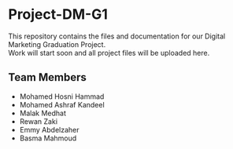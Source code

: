 # Project-DM-G1

This repository contains the files and documentation for our Digital Marketing Graduation Project.  
Work will start soon and all project files will be uploaded here.  

## Team Members
- Mohamed Hosni Hammad
- Mohamed Ashraf Kandeel
- Malak Medhat
- Rewan Zaki
- Emmy Abdelzaher
- Basma Mahmoud
